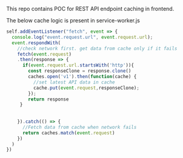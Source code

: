 This repo contains POC for REST API endpoint caching in frontend.

The below cache logic is present in service-worker.js

```js
self.addEventListener("fetch", event => {
  console.log("event.request.url", event.request.url);
  event.respondWith(
    //check network first. get data from cache only if it fails
    fetch(event.request)
    .then(response => {
      if(event.request.url.startsWith('http')){
        const responseClone = response.clone()
        caches.open('v1').then(function(cache) {
          //set latest API data in cache
          cache.put(event.request,responseClone);
        });
        return response
     }
      
      
    }).catch(() => {
      //Fetch data from cache when network fails
      return caches.match(event.request)
    })
  )
})
```